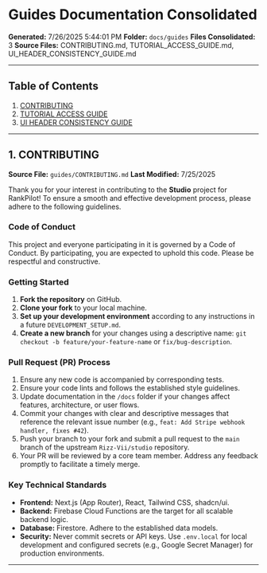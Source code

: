 # Guides Documentation Consolidated

**Generated:** 7/26/2025 5:44:01 PM
**Folder:** `docs/guides`
**Files Consolidated:** 3
**Source Files:** CONTRIBUTING.md, TUTORIAL_ACCESS_GUIDE.md, UI_HEADER_CONSISTENCY_GUIDE.md

---

## Table of Contents

1. [CONTRIBUTING](#contributing)
2. [TUTORIAL ACCESS GUIDE](#tutorial-access-guide)
3. [UI HEADER CONSISTENCY GUIDE](#ui-header-consistency-guide)

---

## 1. CONTRIBUTING

**Source File:** `guides/CONTRIBUTING.md`
**Last Modified:** 7/25/2025

Thank you for your interest in contributing to the **Studio** project for RankPilot! To ensure a smooth and effective development process, please adhere to the following guidelines.

### Code of Conduct

This project and everyone participating in it is governed by a Code of Conduct. By participating, you are expected to uphold this code. Please be respectful and constructive.

### Getting Started

1. **Fork the repository** on GitHub.
2. **Clone your fork** to your local machine.
3. **Set up your development environment** according to any instructions in a future `DEVELOPMENT_SETUP.md`.
4. **Create a new branch** for your changes using a descriptive name: `git checkout -b feature/your-feature-name` or `fix/bug-description`.

### Pull Request (PR) Process

1. Ensure any new code is accompanied by corresponding tests.
2. Ensure your code lints and follows the established style guidelines.
3. Update documentation in the `/docs` folder if your changes affect features, architecture, or user flows.
4. Commit your changes with clear and descriptive messages that reference the relevant issue number (e.g., `feat: Add Stripe webhook handler, fixes #42`).
5. Push your branch to your fork and submit a pull request to the `main` branch of the upstream `Rizz-Vii/studio` repository.
6. Your PR will be reviewed by a core team member. Address any feedback promptly to facilitate a timely merge.

### Key Technical Standards

- **Frontend:** Next.js (App Router), React, Tailwind CSS, shadcn/ui.
- **Backend:** Firebase Cloud Functions are the target for all scalable backend logic.
- **Database:** Firestore. Adhere to the established data models.
- **Security:** Never commit secrets or API keys. Use `.env.local` for local development and configured secrets (e.g., Google Secret Manager) for production environments.

---

